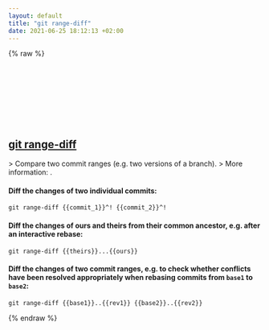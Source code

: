 ```yaml
---
layout: default
title: "git range-diff"
date: 2021-06-25 18:12:13 +02:00
---
```

{% raw %}
<h2 id="git-range-diff">
  <a href="/en/common/git-range-diff.html">git range-diff</a> <a href="#git-range-diff"><svg class="icon">
    <use href="/assets/images/unicode_sprite.svg#link" />
  </svg></a>
</h2>
> Compare two commit ranges (e.g. two versions of a branch).
> More information: <https://git-scm.com/docs/git-range-diff>.

#### Diff the changes of two individual commits:
```shell
git range-diff {{commit_1}}^! {{commit_2}}^!
```
#### Diff the changes of ours and theirs from their common ancestor, e.g. after an interactive rebase:
```shell
git range-diff {{theirs}}...{{ours}}
```
#### Diff the changes of two commit ranges, e.g. to check whether conflicts have been resolved appropriately when rebasing commits from `base1` to `base2`:
```shell
git range-diff {{base1}}..{{rev1}} {{base2}}..{{rev2}}
```
{% endraw %}